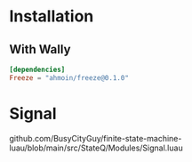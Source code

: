 # Installation

## With Wally

```toml
[dependencies]
Freeze = "ahmoin/freeze@0.1.0"
```

# Signal

github.com/BusyCityGuy/finite-state-machine-luau/blob/main/src/StateQ/Modules/Signal.luau
